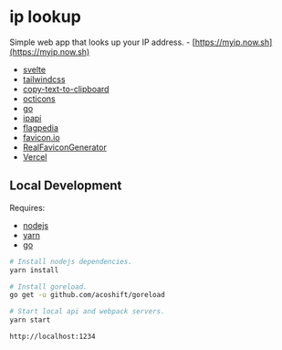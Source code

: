 # ip lookup

Simple web app that looks up your IP address. - [https://myip.now.sh](https://myip.now.sh)

- [svelte](https://svelte.dev)
- [tailwindcss](https://tailwindcss.com)
- [copy-text-to-clipboard](https://github.com/sindresorhus/copy-text-to-clipboard)
- [octicons](https://github.com/primer/octicons)
- [go](https://golang.org)
- [ipapi](https://ipapi.com)
- [flagpedia](https://flagpedia.net)
- [favicon.io](https://favicon.io)
- [RealFaviconGenerator](https://realfavicongenerator.net)
- [Vercel](https://vercel.com)

## Local Development

Requires:

- [nodejs](https://nodejs.org/en/)
- [yarn](https://yarnpkg.com/)
- [go](https://golang.org)

```sh
# Install nodejs dependencies.
yarn install

# Install goreload.
go get -u github.com/acoshift/goreload

# Start local api and webpack servers.
yarn start

http://localhost:1234
```
